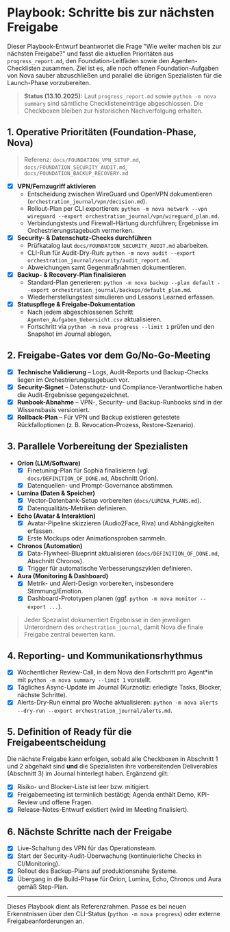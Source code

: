 # Playbook: Schritte bis zur nächsten Freigabe

Dieser Playbook-Entwurf beantwortet die Frage "Wie weiter machen bis zur nächsten Freigabe?" und fasst die aktuellen Prioritäten aus `progress_report.md`, den Foundation-Leitfäden sowie den Agenten-Checklisten zusammen. Ziel ist es, alle noch offenen Foundation-Aufgaben von Nova sauber abzuschließen und parallel die übrigen Spezialisten für die Launch-Phase vorzubereiten.

> **Status (13.10.2025):** Laut `progress_report.md` sowie `python -m nova summary` sind sämtliche Checklisteneinträge abgeschlossen. Die Checkboxen bleiben zur historischen Nachverfolgung erhalten.

## 1. Operative Prioritäten (Foundation-Phase, Nova)

> Referenz: `docs/FOUNDATION_VPN_SETUP.md`, `docs/FOUNDATION_SECURITY_AUDIT.md`, `docs/FOUNDATION_BACKUP_RECOVERY.md`

- [x] **VPN/Fernzugriff aktivieren**
  - Entscheidung zwischen WireGuard und OpenVPN dokumentieren (`orchestration_journal/vpn/decision.md`).
  - Rollout-Plan per CLI exportieren: `python -m nova network --vpn wireguard --export orchestration_journal/vpn/wireguard_plan.md`.
  - Verbindungstests und Firewall-Härtung durchführen; Ergebnisse im Orchestrierungstagebuch vermerken.
- [x] **Security- & Datenschutz-Checks durchführen**
  - Prüfkatalog laut `docs/FOUNDATION_SECURITY_AUDIT.md` abarbeiten.
  - CLI-Run für Audit-Dry-Run: `python -m nova audit --export orchestration_journal/security/audit_report.md`.
  - Abweichungen samt Gegenmaßnahmen dokumentieren.
- [x] **Backup- & Recovery-Plan finalisieren**
  - Standard-Plan generieren: `python -m nova backup --plan default --export orchestration_journal/backups/default_plan.md`.
  - Wiederherstellungstest simulieren und Lessons Learned erfassen.
- [x] **Statuspflege & Freigabe-Dokumentation**
  - Nach jedem abgeschlossenen Schritt `Agenten_Aufgaben_Uebersicht.csv` aktualisieren.
  - Fortschritt via `python -m nova progress --limit 1` prüfen und den Snapshot im Journal ablegen.

## 2. Freigabe-Gates vor dem Go/No-Go-Meeting

- [x] **Technische Validierung** – Logs, Audit-Reports und Backup-Checks liegen im Orchestrierungstagebuch vor.
- [x] **Security-Signet** – Datenschutz- und Compliance-Verantwortliche haben die Audit-Ergebnisse gegengezeichnet.
- [x] **Runbook-Abnahme** – VPN-, Security- und Backup-Runbooks sind in der Wissensbasis versioniert.
- [x] **Rollback-Plan** – Für VPN und Backup existieren getestete Rückfalloptionen (z. B. Revocation-Prozess, Restore-Szenario).

## 3. Parallele Vorbereitung der Spezialisten

- **Orion (LLM/Software)**
  - [x] Finetuning-Plan für Sophia finalisieren (vgl. `docs/DEFINITION_OF_DONE.md`, Abschnitt Orion).
  - [x] Datenquellen- und Prompt-Governance abstimmen.
- **Lumina (Daten & Speicher)**
  - [x] Vector-Datenbank-Setup vorbereiten (`docs/LUMINA_PLANS.md`).
  - [x] Datenqualitäts-Metriken definieren.
- **Echo (Avatar & Interaktion)**
  - [x] Avatar-Pipeline skizzieren (Audio2Face, Riva) und Abhängigkeiten erfassen.
  - [x] Erste Mockups oder Animationsproben sammeln.
- **Chronos (Automation)**
  - [x] Data-Flywheel-Blueprint aktualisieren (`docs/DEFINITION_OF_DONE.md`, Abschnitt Chronos).
  - [x] Trigger für automatische Verbesserungszyklen definieren.
- **Aura (Monitoring & Dashboard)**
  - [x] Metrik- und Alert-Design vorbereiten, insbesondere Stimmung/Emotion.
  - [x] Dashboard-Prototypen planen (ggf. `python -m nova monitor --export ...`).

> Jeder Spezialist dokumentiert Ergebnisse in den jeweiligen Unterordnern des `orchestration_journal`, damit Nova die finale Freigabe zentral bewerten kann.

## 4. Reporting- und Kommunikationsrhythmus

- [x] Wöchentlicher Review-Call, in dem Nova den Fortschritt pro Agent*in mit `python -m nova summary --limit 1` vorstellt.
- [x] Tägliches Async-Update im Journal (Kurznotiz: erledigte Tasks, Blocker, nächste Schritte).
- [x] Alerts-Dry-Run einmal pro Woche aktualisieren: `python -m nova alerts --dry-run --export orchestration_journal/alerts.md`.

## 5. Definition of Ready für die Freigabeentscheidung

Die nächste Freigabe kann erfolgen, sobald alle Checkboxen in Abschnitt 1 und 2 abgehakt sind **und** die Spezialisten ihre vorbereitenden Deliverables (Abschnitt 3) im Journal hinterlegt haben. Ergänzend gilt:

- [x] Risiko- und Blocker-Liste ist leer bzw. mitigiert.
- [x] Freigabemeeting ist terminlich bestätigt; Agenda enthält Demo, KPI-Review und offene Fragen.
- [x] Release-Notes-Entwurf existiert (wird im Meeting finalisiert).

## 6. Nächste Schritte nach der Freigabe

- [x] Live-Schaltung des VPN für das Operationsteam.
- [x] Start der Security-Audit-Überwachung (kontinuierliche Checks in CI/Monitoring).
- [x] Rollout des Backup-Plans auf produktionsnahe Systeme.
- [x] Übergang in die Build-Phase für Orion, Lumina, Echo, Chronos und Aura gemäß Step-Plan.

---

Dieses Playbook dient als Referenzrahmen. Passe es bei neuen Erkenntnissen über den CLI-Status (`python -m nova progress`) oder externe Freigabeanforderungen an.
